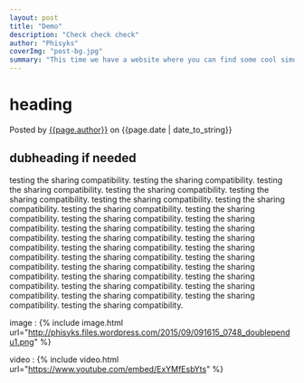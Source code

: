 ```yaml
---
layout: post
title: "Demo" 
description: "Check check check"
author: "Phisyks"
coverImg: "post-bg.jpg"
summary: "This time we have a website where you can find some cool simulations and interactive demos on physics."
---
```


# heading #
<span class="meta">Posted by <a href="#">{{page.author}}</a> on {{page.date | date_to_string}}</span>

## dubheading if needed ##

testing the sharing compatibility. testing the sharing compatibility. testing the sharing compatibility. testing the sharing compatibility. testing the sharing compatibility. testing the sharing compatibility. testing the sharing compatibility. testing the sharing compatibility. testing the sharing compatibility. testing the sharing compatibility. testing the sharing compatibility. testing the sharing compatibility. testing the sharing compatibility. testing the sharing compatibility. testing the sharing compatibility. testing the sharing compatibility. testing the sharing compatibility. testing the sharing compatibility. testing the sharing compatibility. testing the sharing compatibility. testing the sharing compatibility. testing the sharing compatibility. testing the sharing compatibility. testing the sharing compatibility. testing the sharing compatibility. testing the sharing compatibility. testing the sharing compatibility. testing the sharing compatibility.


image : {% include image.html url="http://phisyks.files.wordpress.com/2015/09/091615_0748_doublependu1.png" %}

video : {% include video.html url="https://www.youtube.com/embed/ExYMfEsbYts" %}
